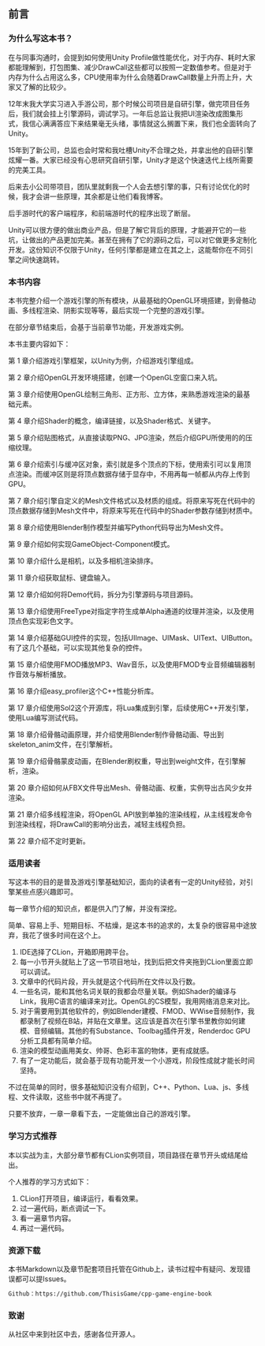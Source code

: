 ﻿## 前言

### 为什么写这本书？

在与同事沟通时，会提到如何使用Unity Profile做性能优化，对于内存、耗时大家都能理解到，打包图集、减少DrawCall这些都可以按照一定数值参考。但是对于内存为什么占用这么多，CPU使用率为什么会随着DrawCall数量上升而上升，大家又了解的比较少。

12年末我大学实习进入手游公司，那个时候公司项目是自研引擎，做完项目任务后，我们就会挂上引擎源码，调试学习。一年后总监让我把UI渲染改成图集形式，我信心满满答应下来结果毫无头绪，事情就这么搁置下来，我们也全面转向了Unity。

15年到了新公司，总监也会时常和我吐槽Unity不合理之处，并拿出他的自研引擎炫耀一番。大家已经没有心思研究自研引擎，Unity才是这个快速迭代上线所需要的完美工具。

后来去小公司带项目，团队里就剩我一个人会去想引擎的事，只有讨论优化的时候，我才会讲一些原理，其余都是让他们看我博客。

后手游时代的客户端程序，和前端游时代的程序出现了断层。

Unity可以很方便的做出商业产品，但是了解它背后的原理，才能避开它的一些坑，让做出的产品更加完美。甚至在拥有了它的源码之后，可以对它做更多定制化开发。这份知识不仅限于Unity，任何引擎都是建立在其之上，这能帮你在不同引擎之间快速跳转。

### 本书内容

本书完整介绍一个游戏引擎的所有模块，从最基础的OpenGL环境搭建，到骨骼动画、多线程渲染、阴影实现等等，最后实现一个完整的游戏引擎。

在部分章节结束后，会基于当前章节功能，开发游戏实例。

本书主要内容如下：

第 1 章介绍游戏引擎框架，以Unity为例，介绍游戏引擎组成。

第 2 章介绍OpenGL开发环境搭建，创建一个OpenGL空窗口来入坑。

第 3 章介绍使用OpenGL绘制三角形、正方形、立方体，来熟悉游戏渲染的最基础元素。

第 4 章介绍Shader的概念，编译链接，以及Shader格式、关键字。

第 5 章介绍贴图格式，从直接读取PNG、JPG渲染，然后介绍GPU所使用的的压缩纹理。

第 6 章介绍索引与缓冲区对象，索引就是多个顶点的下标，使用索引可以复用顶点渲染。而缓冲区则是将顶点数据存储于显存中，不用再每一帧都从内存上传到GPU。

第 7 章介绍引擎自定义的Mesh文件格式以及材质的组成。将原来写死在代码中的顶点数据存储到Mesh文件中，将原来写死在代码中的Shader参数存储到材质中。

第 8 章介绍使用Blender制作模型并编写Python代码导出为Mesh文件。

第 9 章介绍如何实现GameObject-Component模式。

第 10 章介绍什么是相机，以及多相机渲染排序。

第 11 章介绍获取鼠标、键盘输入。

第 12 章介绍如何将Demo代码，拆分为引擎源码与项目源码。

第 13 章介绍使用FreeType对指定字符生成单Alpha通道的纹理并渲染，以及使用顶点色实现彩色文字。

第 14 章介绍基础GUI控件的实现，包括UIImage、UIMask、UIText、UIButton。有了这几个基础，可以实现其他复杂的控件。

第 15 章介绍使用FMOD播放MP3、Wav音乐，以及使用FMOD专业音频编辑器制作音效与解析播放。

第 16 章介绍easy_profiler这个C++性能分析库。

第 17 章介绍使用Sol2这个开源库，将Lua集成到引擎，后续使用C++开发引擎，使用Lua编写测试代码。

第 18 章介绍骨骼动画原理，并介绍使用Blender制作骨骼动画、导出到skeleton_anim文件，在引擎解析。

第 19 章介绍骨骼蒙皮动画，在Blender刷权重，导出到weight文件，在引擎解析，渲染。

第 20 章介绍如何从FBX文件导出Mesh、骨骼动画、权重，实例导出古风少女并渲染。

第 21 章介绍多线程渲染，将OpenGL API放到单独的渲染线程，从主线程发命令到渲染线程，将DrawCall的影响分出去，减轻主线程负担。

第 22 章介绍不定时更新。

### 适用读者

写这本书的目的是普及游戏引擎基础知识，面向的读者有一定的Unity经验，对引擎某些点感兴趣即可。

每一章节介绍的知识点，都是供入门了解，并没有深挖。

简单、容易上手、短期目标、不枯燥，是这本书的追求的，太复杂的很容易中途放弃，我花了很多时间在这个上。

1. IDE选择了CLion，开箱即用跨平台。
2. 每一小节开头就贴上了这一节项目地址，找到后把文件夹拖到CLion里面立即可以调试。
3. 文章中的代码片段，开头就是这个代码所在文件以及行数。
4. 一些名词，能和其他名词关联的我都会尽量关联。例如Shader的编译与Link，我用C语言的编译来对比。OpenGL的CS模型，我用网络消息来对比。
5. 对于需要用到其他软件的，例如Blender建模、FMOD、WWise音频制作，我都录制了视频在B站，并贴在文章里。这应该是首次在引擎书里教你如何建模、音频编辑。其他的有Substance、Toolbag插件开发，Renderdoc GPU分析工具都有简单介绍。
6. 渲染的模型动画用美女、帅哥、色彩丰富的物体，更有成就感。
7. 有了一定功能后，就会基于现有功能开发一个小游戏，阶段性成就才能长时间坚持。

不过在简单的同时，很多基础知识没有介绍到，C++、Python、Lua、js、多线程、文件读取，这些书中就不再提了。

只要不放弃，一章一章看下去，一定能做出自己的游戏引擎。

### 学习方式推荐

本以实战为主，大部分章节都有CLion实例项目，项目路径在章节开头或结尾给出。

个人推荐的学习方式如下：
1. CLion打开项目，编译运行，看看效果。
2. 过一遍代码，断点调试一下。
3. 看一遍章节内容。
4. 再过一遍代码。

### 资源下载

本书Markdown以及章节配套项目托管在Github上，读书过程中有疑问、发现错误都可以提Issues。

```bash
Github：https://github.com/ThisisGame/cpp-game-engine-book
```

### 致谢

从社区中来到社区中去，感谢各位开源人。

